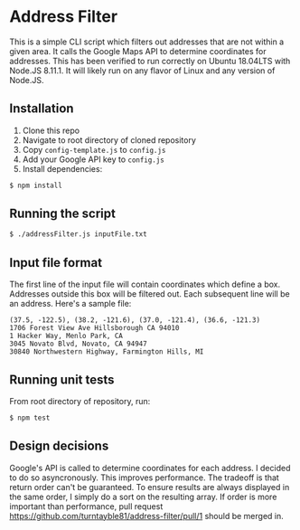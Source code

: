 # Address Filter

This is a simple CLI script which filters out addresses that are not within a given area. It calls the Google Maps API to determine coordinates for addresses. 
This has been verified to run correctly on Ubuntu 18.04LTS with Node.JS 8.11.1. It will likely run on any flavor of Linux and any version of Node.JS.

## Installation

1. Clone this repo
2. Navigate to root directory of cloned repository
3. Copy `config-template.js` to `config.js`
4. Add your Google API key to `config.js`
5. Install dependencies:
```bash
$ npm install
```

## Running the script

```bash
$ ./addressFilter.js inputFile.txt
```

## Input file format
The first line of the input file will contain coordinates which define a box. Addresses outside this box will be filtered out.
Each subsequent line will be an address. Here's a sample file:

```
(37.5, -122.5), (38.2, -121.6), (37.0, -121.4), (36.6, -121.3)
1706 Forest View Ave Hillsborough CA 94010
1 Hacker Way, Menlo Park, CA
3045 Novato Blvd, Novato, CA 94947
30840 Northwestern Highway, Farmington Hills, MI
```

## Running unit tests

From root directory of repository, run:
```bash
$ npm test
```

## Design decisions

Google's API is called to determine coordinates for each address. I decided to do so asyncronously. This improves performance. The tradeoff is that return order can't be guaranteed. To ensure results are always displayed in the same order, I simply do a sort on the resulting array. If order is more important than performance, pull request https://github.com/turntayble81/address-filter/pull/1 should be merged in.
